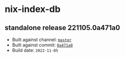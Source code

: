 # nix-index-db
## standalone release 221105.0a471a0
- Built against channel: [`master`](https://github.com/nixos/nixpkgs/tree/master)
- Built against commit: [`0a471a0`](https://github.com/NixOS/nixpkgs/commit/0a471a0b94864675629effcd73e4b62b60cc4bdf)
- Build date: `2022-11-05`
